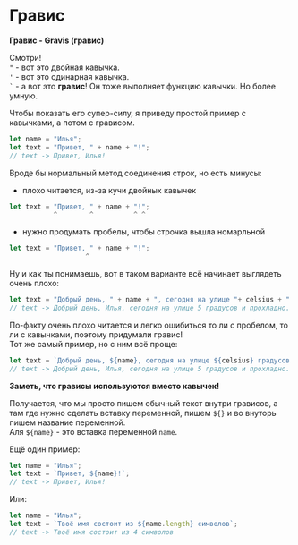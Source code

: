 # Гравис

**Гравис - Gravis (гравис)**  

Смотри!  
`"` - вот это двойная кавычка.  
`'` - вот это одинарная кавычка.  
`` ` `` - а вот это **гравис**! Он тоже выполняет функцию кавычки. Но более умную.  
  
Чтобы показать его супер-силу, я приведу простой пример с кавычками, а потом с грависом.
```js
let name = "Илья";
let text = "Привет, " + name + "!";
// text -> Привет, Илья!
```

Вроде бы нормальный метод соединения строк, но есть минусы:
- плохо читается, из-за кучи двойных кавычек
```js
let text = "Привет, " + name + "!";
           ^        ^          ^ ^
```
- нужно продумать пробелы, чтобы строчка вышла номарльной
```js
let text = "Привет, " + name + "!";
                   ^
```

Ну и как ты понимаешь, вот в таком варианте всё начинает выглядеть очень плохо:

```js
let text = "Добрый день, " + name + ", сегодня на улице "+ celsius + " градусов и " + feeling+ ". Желаем вам хорошего дня!";
// text -> Добрый день, Илья, сегодня на улице 5 градусов и прохладно. Желаем вам хорошего дня!
```
По-факту очень плохо читается и легко ошибиться то ли с пробелом, то ли с кавычками, поэтому придумали гравис!  
Тот же самый пример, но с ним всё проще:
```js
let text = `Добрый день, ${name}, сегодня на улице ${celsius} градусов и ${feeling}. Желаем вам хорошего дня!`;
// text -> Добрый день, Илья, сегодня на улице 5 градусов и прохладно. Желаем вам хорошего дня!
```
**Заметь, что грависы используются вместо кавычек!**

Получается, что мы просто пишем обычный текст внутри грависов, а там где нужно сделать вставку переменной, пишем `${}` и во внуторь пишем название переменной.  
Аля `${name}` - это вставка переменной `name`.  
  
Ещё один пример:
```js
let name = "Илья";
let text = `Привет, ${name}!`;
// text -> Привет, Илья!
```
Или:
```js
let name = "Илья";
let text = `Твоё имя состоит из ${name.length} символов`;
// text -> Твоё имя состоит из 4 символов
```


